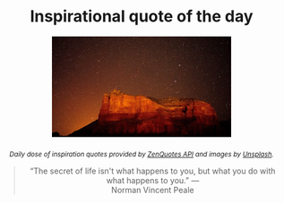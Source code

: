 
<div align="center">

# Inspirational quote of the day

<img src="./data/photo.jpeg" alt="Beautiful nature photo" width="320" height="180">

<sub><i>Daily dose of inspiration quotes provided by [ZenQuotes API](https://zenquotes.io/) and images by [Unsplash](https://unsplash.com/).</i></sub>


<blockquote>&ldquo;The secret of life isn't what happens to you, but what you do with what happens to you.&rdquo; &mdash; <footer>Norman Vincent Peale</footer></blockquote>

</div>
